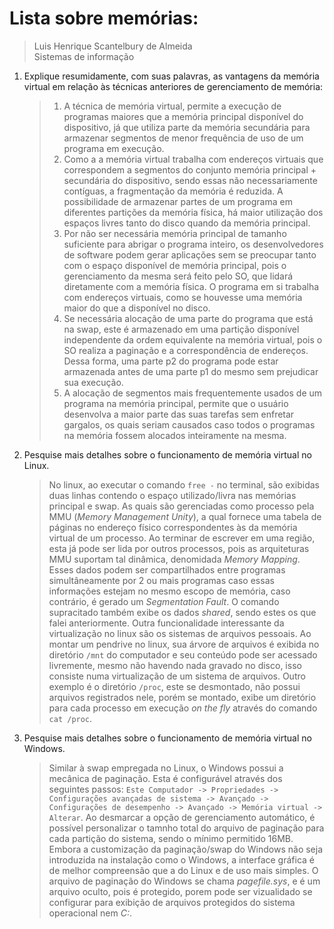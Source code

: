 # Lista sobre memórias:
> Luis Henrique Scantelbury de Almeida<br />
> Sistemas de informação

1. Explique resumidamente, com suas palavras, as vantagens da memória virtual em relação às técnicas anteriores de gerenciamento de memória:

   > 1. A técnica de memória virtual, permite a execução de programas maiores que a memória principal disponível do dispositivo, já que utiliza parte da memória secundária para armazenar segmentos de menor frequência de uso de um programa em execução.
   > 1. Como a a memória virtual trabalha com endereços virtuais que correspondem a segmentos do conjunto memória principal + secundária do dispositivo, sendo essas não necessariamente contíguas, a fragmentação da memória é reduzida. A possibilidade de armazenar partes de um programa em diferentes partições da memória física, há maior utilização dos espaços livres tanto do disco quando da memória principal.
   > 1. Por não ser necessária memória principal de tamanho suficiente para abrigar o programa inteiro, os desenvolvedores de software podem gerar aplicações sem se preocupar tanto com o espaço disponível de memória principal, pois o gerenciamento da mesma será feito pelo SO, que lidará diretamente com a memória física. O programa em si trabalha com endereços virtuais, como se houvesse uma memória maior do que a disponível no disco.
   > 1. Se necessária alocação de uma parte do programa que está na swap, este é armazenado em uma partição disponível independente da ordem equivalente na memória virtual, pois o SO realiza a paginação e a correspondência de endereços. Dessa forma, uma parte p2 do programa pode estar armazenada antes de uma parte p1 do mesmo sem prejudicar sua execução.
   > 1. A alocação de segmentos mais frequentemente usados de um programa na memória principal, permite que o usuário desenvolva a maior parte das suas tarefas sem enfretar gargalos, os quais seriam causados caso todos o programas na memória fossem alocados inteiramente na mesma.

1. Pesquise mais detalhes sobre o funcionamento de memória virtual no Linux.
 
   > No linux, ao executar o comando `free -` no terminal, são exibidas duas linhas contendo o espaço utilizado/livra nas memórias principal e swap. As quais são gerenciadas como processo pela MMU (_Memory Management Unity_), a qual fornece uma tabela de páginas no endereço físico correspondentes às da memória virtual de um processo. Ao terminar de escrever em uma região, esta já pode ser lida por outros processos, pois as arquiteturas MMU suportam tal dinâmica, denomidada _Memory Mapping_. Esses dados podem ser compartilhados entre programas simultâneamente por 2 ou mais programas caso essas informações estejam no mesmo escopo de memória, caso contrário, é gerado um _Segmentation Fault_. O comando supracitado também exibe os dados _shared_, sendo estes os que falei anteriormente.
   > Outra funcionalidade interessante da virtualização no linux são os sistemas de arquivos pessoais. Ao montar um pendrive no linux, sua árvore de arquivos é exibida no diretório `/mnt` do computador e seu conteúdo pode ser acessado livremente, mesmo não havendo nada gravado no disco, isso consiste numa virtualização de um sistema de arquivos.
   > Outro exemplo é o diretório `/proc`, este se desmontado, não possui arquivos registrados nele, porém se montado, exibe um diretório para cada processo em execução _on the fly_ através do comando `cat /proc`.

1. Pesquise mais detalhes sobre o funcionamento de memória virtual no Windows.
   
   > Similar à swap empregada no Linux, o Windows possui a mecânica de paginação. Esta é configurável através dos seguintes passos:
   > `Este Computador -> Propriedades -> Configurações avançadas de sistema -> Avançado -> Configurações de desempenho -> Avançado -> Memória virtual -> Alterar`.
   > Ao desmarcar a opção de gerenciamento automático, é possível personalizar o tamnho total do arquivo de paginação para cada partição do sistema, sendo o mínimo permitido 16MB.
   > Embora a customização da paginação/swap do Windows não seja introduzida na instalação como o Windows, a interface gráfica é de melhor compreensão que a do Linux e de uso mais simples.
   > O arquivo de paginação do Windows se chama _pagefile.sys_, e é um arquivo oculto, pois é protegido, porem pode ser vizualidado se configurar para exibição de arquivos protegidos do sistema operacional nem _C:_.